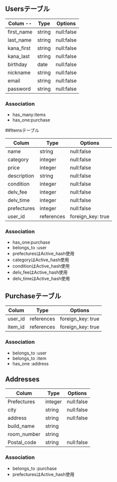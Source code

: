 ## Usersテーブル

| Colum   -- | Type       | Options     |  
| ---------- | ---------- | ----------- |  
| first_name | string     | null:false  |  
| last_name  | string     | null:false  |  
| kana_first | string     | null:false  |  
| kana_last  | string     | null:false  |  
| birthday   | date       | null:false  |  
| nickname   | string     | null:false  |  
| email      | string     | null:false  |  
| password   | string     | null:false  |  
   

### Association
- has_many:items
- has_one:purchase

##Itemsテーブル

| Colum       | Type       | Options            |
| ----------- | ---------- | ------------------ |
| name        | string     | null:false         |
| category    | integer    | null:false         |
| price       | integer    | null:false         |
| description | string     | null:false         |
| condition   | integer    | null:false         |
| delv_fee    | integer    | null:false         |
| delv_time   | integer    | null:false         |
| prefectures | integer    | null:false         |
| user_id     | references | foreign_key: true  |

### Association
- has_one:purchase
- belongs_to :user
- prefecturesはActive_hash使用
- categoryはActive_hash使用
- conditionはActive_hash使用
- delv_feeはActive_hash使用
- delv_timeはActive_hash使用
## Purchaseテーブル

| Colum       | Type       | Options            |
| ----------- | ---------- | ------------------ |
| user_id     | references | foreign_key: true  |
| item_id     | references | foreign_key: true  |

### Association
- belongs_to :user
- belongs_to :item
- has_one :address

## Addresses

| Colum       | Type     | Options     |
| ----------- | -------- | ----------- |
| Prefectures | integer  | null:false  |
| city        | string   | null:false  |
| address     | string   | null:false  |
| build_name  | string   |             |
| room_number | string   |             |
| Postal_code | string   | null:false  |

### Association
- belongs_to :purchase
- prefecturesはActive_hash使用